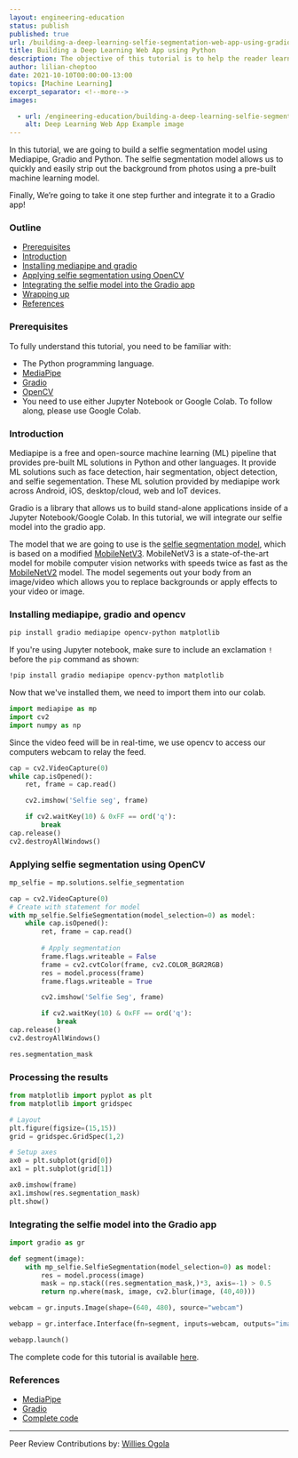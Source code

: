```yaml
---
layout: engineering-education
status: publish
published: true
url: /building-a-deep-learning-selfie-segmentation-web-app-using-gradio/
title: Building a Deep Learning Web App using Python
description: The objective of this tutorial is to help the reader learn how to build a deep learning selfie segmentation web app using gradio.
author: lilian-cheptoo
date: 2021-10-10T00:00:00-13:00
topics: [Machine Learning]
excerpt_separator: <!--more-->
images:

  - url: /engineering-education/building-a-deep-learning-selfie-segmentation-web-app-using-gradio/hero.png
    alt: Deep Learning Web App Example image
---
```


In this tutorial, we are going to build a selfie segmentation model using Mediapipe, Gradio and Python. The selfie segmentation model allows us to quickly and easily strip out the background from photos using a pre-built machine learning model.

Finally, We’re going to take it one step further and integrate it to a Gradio app!

### Outline
- [Prerequisites](#prerequisites)
- [Introduction](#introduction)
- [Installing mediapipe and gradio](#installing-mediapipe-and-gradio)
- [Applying selfie segmentation using OpenCV](#applying-selfie-segmentation-using-opencv)
- [Integrating the selfie model into the Gradio app](#integrating-the-selfie-model-into-the-gradio-app)
- [Wrapping up](#wrapping-up)
- [References](#references)

### Prerequisites
To fully understand this tutorial, you need to be familiar with:
- The Python programming language.
- [MediaPipe](https://mediapipe.dev/)
- [Gradio](https://www.gradio.app/)
- [OpenCV](https://opencv.org/)
- You need to use either Jupyter Notebook or Google Colab. To follow along, please use Google Colab.

### Introduction
Mediapipe is a free and open-source machine learning (ML) pipeline that provides pre-built ML solutions in Python and other languages. It provide ML solutions such as face detection, hair segmentation, object detection, and selfie segementation. These ML solution provided by mediapipe work across Android, iOS, desktop/cloud, web and IoT devices.

Gradio is a library that allows us to build stand-alone applications inside of a Jupyter Notebook/Google Colab. In this tutorial, we will integrate our selfie model into the gradio app. 

The model that we are going to use is the [selfie segmentation model](https://google.github.io/mediapipe/solutions/selfie_segmentation), which is based on a modified [MobileNetV3](https://ai.googleblog.com/2019/11/introducing-next-generation-on-device.html). MobileNetV3 is a state-of-the-art model for mobile computer vision networks with speeds twice as fast as the [MobileNetV2](https://ai.googleblog.com/2018/04/mobilenetv2-next-generation-of-on.html) model. The model segements out your body from an image/video which allows you to replace backgrounds or apply effects to your video or image.

### Installing mediapipe, gradio and opencv

```bash
pip install gradio mediapipe opencv-python matplotlib
```
If you're using Jupyter notebook, make sure to include an exclamation `!` before the `pip` command as shown:

```bash
!pip install gradio mediapipe opencv-python matplotlib
```

Now that we've installed them, we need to import them into our colab.

```python
import mediapipe as mp
import cv2
import numpy as np
```

Since the video feed will be in real-time, we use opencv to access our computers webcam to relay the feed.

```python
cap = cv2.VideoCapture(0)
while cap.isOpened():
    ret, frame = cap.read()

    cv2.imshow('Selfie seg', frame)

    if cv2.waitKey(10) & 0xFF == ord('q'):
        break
cap.release()
cv2.destroyAllWindows()
```
### Applying selfie segmentation using OpenCV

```python
mp_selfie = mp.solutions.selfie_segmentation

cap = cv2.VideoCapture(0)
# Create with statement for model 
with mp_selfie.SelfieSegmentation(model_selection=0) as model: 
    while cap.isOpened():
        ret, frame = cap.read()
        
        # Apply segmentation
        frame.flags.writeable = False
        frame = cv2.cvtColor(frame, cv2.COLOR_BGR2RGB)
        res = model.process(frame)
        frame.flags.writeable = True

        cv2.imshow('Selfie Seg', frame)

        if cv2.waitKey(10) & 0xFF == ord('q'):
            break
cap.release()
cv2.destroyAllWindows()

res.segmentation_mask
```

### Processing the results

```python
from matplotlib import pyplot as plt
from matplotlib import gridspec

# Layout
plt.figure(figsize=(15,15))
grid = gridspec.GridSpec(1,2)

# Setup axes
ax0 = plt.subplot(grid[0])
ax1 = plt.subplot(grid[1])

ax0.imshow(frame)
ax1.imshow(res.segmentation_mask)
plt.show()


```
### Integrating the selfie model into the Gradio app

```python
import gradio as gr

def segment(image): 
    with mp_selfie.SelfieSegmentation(model_selection=0) as model: 
        res = model.process(image)
        mask = np.stack((res.segmentation_mask,)*3, axis=-1) > 0.5 
        return np.where(mask, image, cv2.blur(image, (40,40)))

webcam = gr.inputs.Image(shape=(640, 480), source="webcam")

webapp = gr.interface.Interface(fn=segment, inputs=webcam, outputs="image")

webapp.launch()
```

The complete code for this tutorial is available [here](ttps://colab.research.google.com/drive/1kmtLZGFZWboHVTmYwSh4m-5DgHVyRQ9u).

### References
- [MediaPipe](https://mediapipe.dev/)
- [Gradio](https://www.gradio.app/)
- [Complete code](https://colab.research.google.com/drive/1kmtLZGFZWboHVTmYwSh4m-5DgHVyRQ9u)

---
Peer Review Contributions by: [Willies Ogola](/engineering-education/authors/willies-ogola/)
